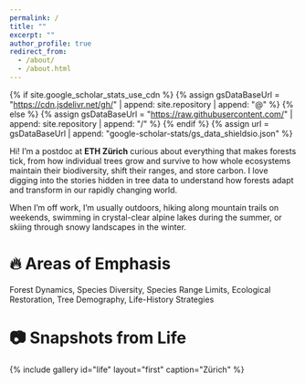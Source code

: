 ```yaml
---
permalink: /
title: ""
excerpt: ""
author_profile: true
redirect_from: 
  - /about/
  - /about.html
---
```


{% if site.google_scholar_stats_use_cdn %}
{% assign gsDataBaseUrl = "https://cdn.jsdelivr.net/gh/" | append: site.repository | append: "@" %}
{% else %}
{% assign gsDataBaseUrl = "https://raw.githubusercontent.com/" | append: site.repository | append: "/" %}
{% endif %}
{% assign url = gsDataBaseUrl | append: "google-scholar-stats/gs_data_shieldsio.json" %}

<span class='anchor' id='about-me'></span>
Hi! I’m a postdoc at **ETH Zürich** curious about everything that makes forests tick, from how individual trees grow and survive to how whole ecosystems maintain their biodiversity, shift their ranges, and store carbon. I love digging into the stories hidden in tree data to understand how forests adapt and transform in our rapidly changing world.

When I’m off work, I’m usually outdoors, hiking along mountain trails on weekends, swimming in crystal-clear alpine lakes during the summer, or skiing through snowy landscapes in the winter.  

# 🔥 Areas of Emphasis
Forest Dynamics, Species Diversity, Species Range Limits, Ecological Restoration, Tree Demography, Life-History Strategies

# 📷 Snapshots from Life
{% include gallery id="life" layout="first" caption="Zürich" %}

